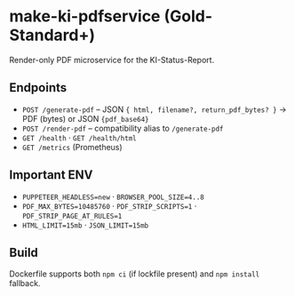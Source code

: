 # make-ki-pdfservice (Gold-Standard+)

Render-only PDF microservice for the KI-Status-Report.

## Endpoints
- `POST /generate-pdf` – JSON `{ html, filename?, return_pdf_bytes? }` → PDF (bytes) or JSON `{pdf_base64}`
- `POST /render-pdf` – compatibility alias to `/generate-pdf`
- `GET /health` · `GET /health/html`
- `GET /metrics` (Prometheus)

## Important ENV
- `PUPPETEER_HEADLESS=new` · `BROWSER_POOL_SIZE=4..8`
- `PDF_MAX_BYTES=10485760` · `PDF_STRIP_SCRIPTS=1` · `PDF_STRIP_PAGE_AT_RULES=1`
- `HTML_LIMIT=15mb` · `JSON_LIMIT=15mb`

## Build
Dockerfile supports both `npm ci` (if lockfile present) and `npm install` fallback.

